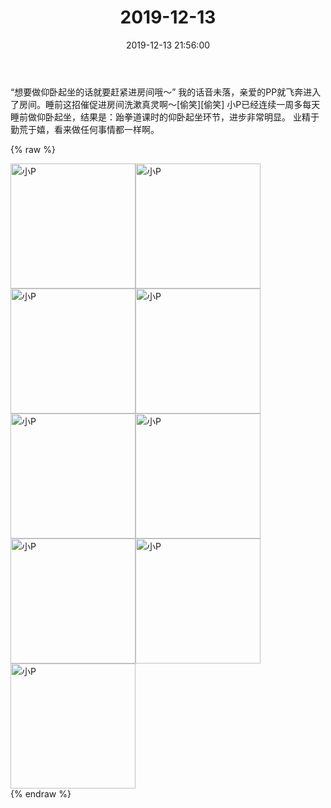 ﻿---
title: "2019-12-13"
date: 2019-12-13 21:56:00
tags: 文字
categories: 妈妈
---
“想要做仰卧起坐的话就要赶紧进房间哦～”
我的话音未落，亲爱的PP就飞奔进入了房间。睡前这招催促进房间洗漱真灵啊～[偷笑][偷笑]
小P已经连续一周多每天睡前做仰卧起坐，结果是：跆拳道课时的仰卧起坐环节，进步非常明显。
业精于勤荒于嬉，看来做任何事情都一样啊。

{% raw %}
<div style="width:500 px">
<div style="float:left; width:100 px"><img src="/images/WeChat Image_20200212103317.jpg" width="200" alt="小P"></div>
<div style="float:left; width:100 px"><img src="/images/WeChat Image_20200212103326.jpg" width="200" alt="小P"></div>
<div style="float:left; width:100 px"><img src="/images/WeChat Image_20200212103335.jpg" width="200" alt="小P"></div>
<div style="float:left; width:100 px"><img src="/images/WeChat Image_20200212103344.jpg" width="200" alt="小P"></div>
<div style="float:left; width:100 px"><img src="/images/WeChat Image_20200212103352.jpg" width="200" alt="小P"></div>
<div style="float:left; width:100 px"><img src="/images/WeChat Image_20200212103401.jpg" width="200" alt="小P"></div>
<div style="float:left; width:100 px"><img src="/images/WeChat Image_20200212103412.jpg" width="200" alt="小P"></div>
<div style="float:left; width:100 px"><img src="/images/WeChat Image_20200212103421.jpg" width="200" alt="小P"></div>
<div style="float:left; width:100 px"><img src="/images/WeChat Image_20200212103430.jpg" width="200" alt="小P"></div>
<div style="clear:both"></div>
</div>
{% endraw %}